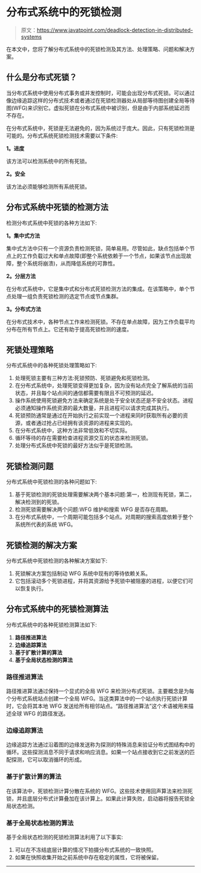 # 分布式系统中的死锁检测

> 原文：<https://www.javatpoint.com/deadlock-detection-in-distributed-systems>

在本文中，您将了解分布式系统中的死锁检测及其方法、处理策略、问题和解决方案。

## 什么是分布式死锁？

当分布式系统中使用分布式事务或并发控制时，可能会出现分布式死锁。可以通过像边缘追踪这样的分布式技术或者通过在死锁检测器处从局部等待图创建全局等待图(WFG)来识别它。虚拟死锁在分布式系统中被识别，但是由于内部系统延迟而不存在。

在分布式系统中，死锁是无法避免的，因为系统过于庞大。因此，只有死锁检测是可能的。分布式系统死锁检测技术需要以下条件:

**1。进度**

该方法可以检测系统中的所有死锁。

**2。安全**

该方法必须能够检测所有系统死锁。

## 分布式系统中死锁的检测方法

检测分布式系统中死锁的各种方法如下:

**1。集中式方法**

集中式方法中只有一个资源负责检测死锁，简单易用。尽管如此，缺点包括单个节点上的工作负载过大和单点故障(即整个系统依赖于一个节点，如果该节点出现故障，整个系统将崩溃)，从而降低系统的可靠性。

**2。分层方法**

在分布式系统中，它是集中式和分布式死锁检测方法的集成。在该策略中，单个节点处理一组负责死锁检测的选定节点或节点集群。

**3。分布式方法**

在分布式技术中，各种节点工作来检测死锁。不存在单点故障，因为工作负载平均分布在所有节点上。它还有助于提高死锁检测的速度。

## 死锁处理策略

分布式系统中的各种死锁处理策略如下:

1.  处理死锁主要有三种方法:死锁预防、死锁避免和死锁检测。
2.  在分布式系统中，处理死锁变得更加复杂，因为没有站点完全了解系统的当前状态，并且每个站点间的通信都需要有限且不可预测的延迟。
3.  操作系统使用死锁避免方法来确定系统是处于安全状态还是不安全状态。进程必须通知操作系统资源的最大数量，并且进程可以请求完成其执行。
4.  死锁预防通常是通过在开始执行之前实现一个进程来同时获取所有必要的资源，或者通过抢占已经拥有该资源的进程来实现的。
5.  在分布式系统中，这种方法非常低效和不切实际。
6.  循环等待的存在需要检查进程资源交互的状态来检测死锁。
7.  处理分布式系统中死锁的最好方法似乎是死锁检测。

## 死锁检测问题

分布式系统中死锁检测的各种问题如下:

1.  基于死锁检测的死锁处理需要解决两个基本问题:第一，检测现有死锁，第二，解决检测到的死锁。
2.  检测死锁需要解决两个问题:WFG 维护和搜索 WFG 是否存在周期。
3.  在分布式系统中，一个周期可能包括多个站点。对周期的搜索高度依赖于整个系统所代表的系统 WFG。

## 死锁检测的解决方案

分布式系统中死锁检测的各种解决方案如下:

1.  死锁解决方案包括制动 WFG 系统中现有的等待依赖关系。
2.  它包括滚动多个死锁进程，并将其资源给予死锁中被阻塞的进程，以便它们可以恢复执行。

## 分布式系统中的死锁检测算法

分布式系统中的各种死锁检测算法如下:

1.  **路径推进算法**
2.  **边缘追踪算法**
3.  **基于扩散计算的算法**
4.  **基于全局状态检测的算法**

### 路径推进算法

路径推进算法通过保持一个显式的全局 WFG 来检测分布式死锁。主要概念是为每个分布式系统站点创建一个全局 WFG。当这类算法中的一个站点执行死锁计算时，它会将其本地 WFG 发送给所有相邻站点。“路径推进算法”这个术语被用来描述全球 WFG 的路径发送。

### 边缘追踪算法

边缘追踪方法通过沿着图的边缘发送称为探测的特殊消息来验证分布式图结构中的循环。这些探测消息不同于请求和响应消息。如果一个站点接收到它之前发送的匹配探测，它可以取消循环的形成。

### 基于扩散计算的算法

在该算法中，死锁检测计算分散在系统的 WFG。这些技术使用回声算法来检测死锁，并且底层分布式计算叠加在该计算上。如果此计算失败，启动器将报告死锁全局状态检测。

### 基于全局状态检测的算法

基于全局状态检测的死锁检测算法利用了以下事实:

1.  可以在不冻结底层计算的情况下拍摄分布式系统的一致快照。
2.  如果在快照收集开始之前系统中存在稳定的属性，它将被保留。

* * *